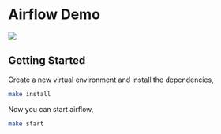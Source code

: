 # Airflow Demo

![](https://airflow.apache.org/docs/apache-airflow/stable/_images/arch-diag-basic.png)

## Getting Started

Create a new virtual environment and install the dependencies,

```sh
make install
```

Now you can start airflow,

```sh
make start
```